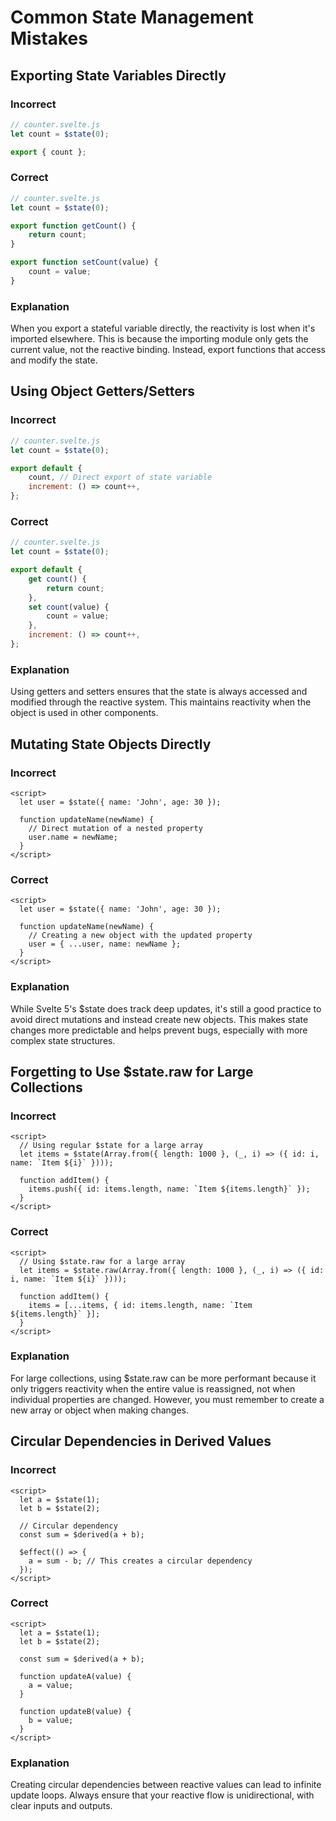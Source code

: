# Common State Management Mistakes

## Exporting State Variables Directly

### Incorrect

```js
// counter.svelte.js
let count = $state(0);

export { count };
```

### Correct

```js
// counter.svelte.js
let count = $state(0);

export function getCount() {
	return count;
}

export function setCount(value) {
	count = value;
}
```

### Explanation

When you export a stateful variable directly, the reactivity is lost
when it's imported elsewhere. This is because the importing module
only gets the current value, not the reactive binding. Instead, export
functions that access and modify the state.

## Using Object Getters/Setters

### Incorrect

```js
// counter.svelte.js
let count = $state(0);

export default {
	count, // Direct export of state variable
	increment: () => count++,
};
```

### Correct

```js
// counter.svelte.js
let count = $state(0);

export default {
	get count() {
		return count;
	},
	set count(value) {
		count = value;
	},
	increment: () => count++,
};
```

### Explanation

Using getters and setters ensures that the state is always accessed
and modified through the reactive system. This maintains reactivity
when the object is used in other components.

## Mutating State Objects Directly

### Incorrect

```svelte
<script>
  let user = $state({ name: 'John', age: 30 });

  function updateName(newName) {
    // Direct mutation of a nested property
    user.name = newName;
  }
</script>
```

### Correct

```svelte
<script>
  let user = $state({ name: 'John', age: 30 });

  function updateName(newName) {
    // Creating a new object with the updated property
    user = { ...user, name: newName };
  }
</script>
```

### Explanation

While Svelte 5's $state does track deep updates, it's still a good
practice to avoid direct mutations and instead create new objects.
This makes state changes more predictable and helps prevent bugs,
especially with more complex state structures.

## Forgetting to Use $state.raw for Large Collections

### Incorrect

```svelte
<script>
  // Using regular $state for a large array
  let items = $state(Array.from({ length: 1000 }, (_, i) => ({ id: i, name: `Item ${i}` })));

  function addItem() {
    items.push({ id: items.length, name: `Item ${items.length}` });
  }
</script>
```

### Correct

```svelte
<script>
  // Using $state.raw for a large array
  let items = $state.raw(Array.from({ length: 1000 }, (_, i) => ({ id: i, name: `Item ${i}` })));

  function addItem() {
    items = [...items, { id: items.length, name: `Item ${items.length}` }];
  }
</script>
```

### Explanation

For large collections, using $state.raw can be more performant because
it only triggers reactivity when the entire value is reassigned, not
when individual properties are changed. However, you must remember to
create a new array or object when making changes.

## Circular Dependencies in Derived Values

### Incorrect

```svelte
<script>
  let a = $state(1);
  let b = $state(2);

  // Circular dependency
  const sum = $derived(a + b);

  $effect(() => {
    a = sum - b; // This creates a circular dependency
  });
</script>
```

### Correct

```svelte
<script>
  let a = $state(1);
  let b = $state(2);

  const sum = $derived(a + b);

  function updateA(value) {
    a = value;
  }

  function updateB(value) {
    b = value;
  }
</script>
```

### Explanation

Creating circular dependencies between reactive values can lead to
infinite update loops. Always ensure that your reactive flow is
unidirectional, with clear inputs and outputs.
